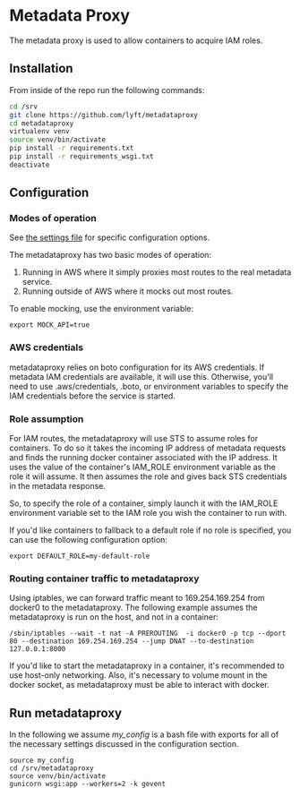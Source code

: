 # Metadata Proxy

The metadata proxy is used to allow containers to acquire IAM roles.

## Installation

From inside of the repo run the following commands:

```bash
cd /srv
git clone https://github.com/lyft/metadataproxy
cd metadataproxy
virtualenv venv
source venv/bin/activate
pip install -r requirements.txt
pip install -r requirements_wsgi.txt
deactivate
```

## Configuration

### Modes of operation

See [the settings file](https://github.com/lyft/metadataproxy/blob/master/metadataproxy/settings.py)
for specific configuration options.

The metadataproxy has two basic modes of operation:

1. Running in AWS where it simply proxies most routes to the real metadata
   service.
2. Running outside of AWS where it mocks out most routes.

To enable mocking, use the environment variable:

```
export MOCK_API=true
```

### AWS credentials

metadataproxy relies on boto configuration for its AWS credentials. If metadata
IAM credentials are available, it will use this. Otherwise, you'll need to use
.aws/credentials, .boto, or environment variables to specify the IAM
credentials before the service is started.

### Role assumption

For IAM routes, the metadataproxy will use STS to assume roles for containers.
To do so it takes the incoming IP address of metadata requests and finds the
running docker container associated with the IP address. It uses the value of
the container's IAM_ROLE environment variable as the role it will assume. It
then assumes the role and gives back STS credentials in the metadata response.

So, to specify the role of a container, simply launch it with the IAM_ROLE
environment variable set to the IAM role you wish the container to run with.

If you'd like containers to fallback to a default role if no role is specified,
you can use the following configuration option:

```
export DEFAULT_ROLE=my-default-role
```

### Routing container traffic to metadataproxy

Using iptables, we can forward traffic meant to 169.254.169.254 from docker0 to
the metadataproxy. The following example assumes the metadataproxy is run on
the host, and not in a container:

```
/sbin/iptables --wait -t nat -A PREROUTING  -i docker0 -p tcp --dport 80 --destination 169.254.169.254 --jump DNAT --to-destination 127.0.0.1:8000
```

If you'd like to start the metadataproxy in a container, it's recommended to
use host-only networking. Also, it's necessary to volume mount in the docker
socket, as metadataproxy must be able to interact with docker.

## Run metadataproxy

In the following we assume _my\_config_ is a bash file with exports for all of
the necessary settings discussed in the configuration section.

```
source my_config
cd /srv/metadataproxy
source venv/bin/activate
gunicorn wsgi:app --workers=2 -k gevent
```
